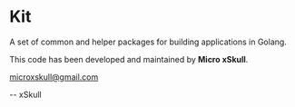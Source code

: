 # Kit

A set of common and helper packages for building applications in Golang.

This code has been developed and maintained by **Micro xSkull**.

microxskull@gmail.com

-- xSkull

